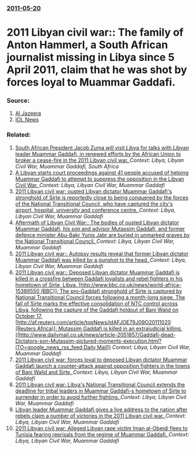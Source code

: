 ### [2011-05-20](/news/2011/05/20/index.md)

# 2011 Libyan civil war:: The family of Anton Hammerl, a South African journalist missing in Libya since 5 April 2011, claim that he was shot by forces loyal to Muammar Gaddafi. 




### Source:

1. [Al Jazeera](http://blogs.aljazeera.net/liveblog/libya)
2. [IOL News](http://www.iol.co.za/news/africa/anton-hammerl-is-dead-family-1.1071364)

### Related:

1. [South African President Jacob Zuma will visit Libya for talks with Libyan leader Muammar Gaddafi, in renewed efforts by the African Union to broker a cease-fire in the 2011 Libyan civil war. ](/news/2011/05/25/south-african-president-jacob-zuma-will-visit-libya-for-talks-with-libyan-leader-muammar-gaddafi-in-renewed-efforts-by-the-african-union-to.md) _Context: Libya, Libyan Civil War, Muammar Gaddafi, South Africa_
2. [A Libyan starts court proceedings against 41 people accused of helping Muammar Gaddafi to attempt to suppress the opposition in the Libyan Civil War. ](/news/2012/02/5/a-libyan-starts-court-proceedings-against-41-people-accused-of-helping-muammar-gaddafi-to-attempt-to-suppress-the-opposition-in-the-libyan-c.md) _Context: Libya, Libyan Civil War, Muammar Gaddafi_
3. [2011 Libyan civil war: ousted Libyan dictator Muammar Gaddafi's stronghold of Sirte is reportedly close to being conquered by the forces of the National Transitional Council, who have captured the city's airport, hospital, university and conference centre. ](/news/2011/10/9/2011-libyan-civil-war-ousted-libyan-dictator-muammar-gaddafi-s-stronghold-of-sirte-is-reportedly-close-to-being-conquered-by-the-forces-of.md) _Context: Libya, Libyan Civil War, Muammar Gaddafi_
4. [Aftermath of Libyan Civil War:: The bodies of ousted Libyan dictator Muammar Gaddafi, his son and advisor Mutassim Gaddafi, and former defence minister Abu-Bakr Yunis Jabr are buried in unmarked graves by the National Transitional Council. ](/news/2011/10/25/aftermath-of-libyan-civil-war-the-bodies-of-ousted-libyan-dictator-muammar-gaddafi-his-son-and-advisor-mutassim-gaddafi-and-former-defen.md) _Context: Libya, Libyan Civil War, Muammar Gaddafi_
5. [2011 Libyan civil war:: Autopsy results reveal that former Libyan dictator Muammar Gaddafi was killed by a gunshot to the head. ](/news/2011/10/23/2011-libyan-civil-war-autopsy-results-reveal-that-former-libyan-dictator-muammar-gaddafi-was-killed-by-a-gunshot-to-the-head.md) _Context: Libya, Libyan Civil War, Muammar Gaddafi_
6. [2011 Libyan civil war:: Deposed Libyan dictator Muammar Gaddafi is killed in a crossfire between Gaddafi loyalists and rebel fighters in his hometown of Sirte, Libya. [http://www.bbc.co.uk/news/world-africa-15389550 (BBC)]: The pro-Gaddafi stronghold of Sirte is captured by National Transitional Council forces following a month-long siege. The fall of Sirte marks the effective consolidation of NTC control across Libya, following the capture of the Gaddafi holdout of Bani Walid on October 17. [http://af.reuters.com/article/topNews/idAFJOE79J09O20111020 (Reuters Africa)]: Mutassim Gaddafi is killed in an extrajudicial killing. ([http://www.dailymail.co.uk/news/article-2051857/Gaddafi-dead-Dictators-son-Mutassim-pictured-moments-execution.html?ITO=google_news_rss_feed Daily Mail])](/news/2011/10/20/2011-libyan-civil-war-deposed-libyan-dictator-muammar-gaddafi-is-killed-in-a-crossfire-between-gaddafi-loyalists-and-rebel-fighters-in-his.md) _Context: Libya, Libyan Civil War, Muammar Gaddafi_
7. [2011 Libyan civil war: forces loyal to deposed Libyan dictator Muammar Gaddafi launch a counter-attack against opposition fighters in the towns of Bani Walid and Sirte. ](/news/2011/09/17/2011-libyan-civil-war-forces-loyal-to-deposed-libyan-dictator-muammar-gaddafi-launch-a-counter-attack-against-opposition-fighters-in-the-to.md) _Context: Libya, Libyan Civil War, Muammar Gaddafi_
8. [2011 Libyan civil war: Libya's National Transitional Council extends the deadline for tribal leaders in Muammar Gaddafi-s hometown of Sirte to surrender in order to avoid further fighting. ](/news/2011/09/1/2011-libyan-civil-war-libya-s-national-transitional-council-extends-the-deadline-for-tribal-leaders-in-muammar-gaddafi-s-hometown-of-sirt.md) _Context: Libya, Libyan Civil War, Muammar Gaddafi_
9. [Libyan leader Muammar Gaddafi gives a live address to the nation after rebels claim a number of victories in the 2011 Libyan civil war. ](/news/2011/08/15/libyan-leader-muammar-gaddafi-gives-a-live-address-to-the-nation-after-rebels-claim-a-number-of-victories-in-the-2011-libyan-civil-war.md) _Context: Libya, Libyan Civil War, Muammar Gaddafi_
10. [2011 Libyan civil war: Alleged Libyan rape victim Iman al-Obeidi flees to Tunisia fearing reprisals from the regime of Muammar Gaddafi. ](/news/2011/05/8/2011-libyan-civil-war-alleged-libyan-rape-victim-iman-al-obeidi-flees-to-tunisia-fearing-reprisals-from-the-regime-of-muammar-gaddafi.md) _Context: Libya, Libyan Civil War, Muammar Gaddafi_
